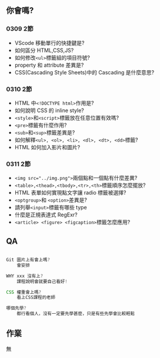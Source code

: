 ## 你會嗎?

### 0309 2節

- VScode 移動單行的快捷鍵是?
- 如何區分 HTML,CSS,JS?
- 如何修改`<ul>`標籤組的項目符號?
- property 和 attribute 差異是?
- CSS(Cascading Style Sheets)中的 Cascading 是什麼意思?

### 0310 2節

- HTML 中`<!DOCTYPE html>`作用是?
- 如何說明 CSS 的 inline style?
- `<style>`和`<script>`標籤放在任意位置有效嗎?
- `<pre>`標籤有什麼作用?
- `<sub>`和`<sup>`標籤差異是?
- 如何解釋`<ul>, <ol>, <li>, <dl>, <dt>, <dd>`標籤?
- HTML 如何加入影片和圖片?

### 0311 2節

- `<img src="../img.png">`兩個點和一個點有什麼差異?
- `<table>,<thead>,<tbody>,<tr>,<th>`標籤順序怎麼擺放?
- HTML 表單如何實現點文字讓 radio 標籤被選擇?
- `<optgroup>`和 `<option>`差異是?
- 請列舉`<input>`標籤有哪些 type
- 什麼是正規表達式 RegExr?
- `<article> <figure> <figcaption>`標籤怎麼應用?

## QA

```js

Git 圖片上有會上嗎?
    會安排

WHY xxx 沒有上?
    課程說明會就要自己看好!

CSS 權重會上嗎?
    看上CSS課程的老師

哪個先學?
    都行看個人，沒有一定要先學甚麼，只是有些先學會比較輕鬆

```
## 作業

無